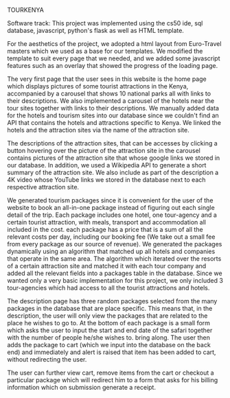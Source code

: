 TOURKENYA

Software track:
This project was implemented using the cs50 ide, sql database, javascript, python's flask as well as HTML template.

For the aesthetics of the project, we adopted a html layout from Euro-Travel masters which we used as a base for our templates.
We modified the template to suit every page that we needed, and we added some javascript features such as an overlay that showed the progress of the loading page.

The very first page that the user sees in this website is the home page which displays pictures of some tourist attractions in the
Kenya, accompanied by a carousel that shows 10 national parks all with links to their descriptions. We also implemented a carousel
of the hotels near the tour sites together with links to their descriptions. We manually added data for the hotels and tourism
sites into our database since we couldn't find an API that contains the hotels and attractions specific to Kenya. We linked the
hotels and the attraction sites via the name of the attraction site.

The descriptions of the attraction sites, that can be accesses by clicking a button hovering over the picture of the attraction site
in the carousel contains pictures of the attraction site that whose google links we stored in our database. In addition, we used a
Wikipedia API to generate a short summary of the attraction site. We also include as part of the description a 4K video whose YouTube
links we stored in the database next to each respective attraction site.

We generated tourism packages since it is convenient for the user of the website to book an all-in-one package instead of figuring
out each single detail of the trip. Each package includes one hotel, one tour-agency and a certain tourist attraction, with meals, transport
and accommodation all included in the cost.
each package has a price that is a sum of all the relevant costs per day, including our booking fee (We take out a small fee from every package as our source of revenue).
We generated the packages dynamically using an algorithm that matched up all hotels and companies that operate in the same area. The algorithm
which iterated over the resorts of a certain attraction site and matched it with each tour company and added all the relevant fields
into a packages table in the database. Since we wanted only a very basic implementation for this project, we only included 3 tour-agencies
which had access to all the tourist attractions and hotels.

The description page has three random packages selected from the many packages in the database that are place specific. This means that,
in the description, the user will only view the packages that are related to the place he wishes to go to. At the bottom of each package
is a small form which asks the user to input the start and end date of the safari together with the number of people he/she wishes to.
bring along. The user then adds the package to cart (which we input into the database on the back end) and immediately and alert is
raised that item has been added to cart, without redirecting the user.

The user can further view cart, remove items from the cart or checkout a particular package which will redirect him to a form that asks
for his billing information which on submission generate a receipt.
